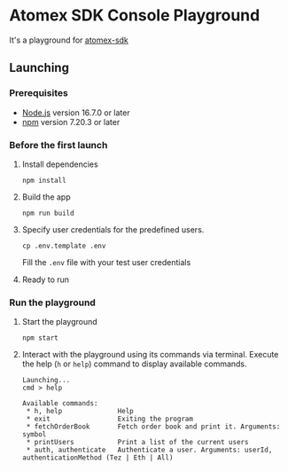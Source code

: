 # Atomex SDK Console Playground
It's a playground for [atomex-sdk](https://github.com/atomex-protocol/atomex-sdk)

## Launching

### Prerequisites
* [Node.js](https://nodejs.org) version 16.7.0 or later  
* [npm](https://docs.npmjs.com/downloading-and-installing-node-js-and-npm) version 7.20.3 or later  

### Before the first launch
1. Install dependencies
    ```
    npm install
    ```

2. Build the app
    ```
    npm run build
    ```

3. Specify user credentials for the predefined users.
    ```
    cp .env.template .env
    ```
    Fill the `.env` file with your test user credentials

4. Ready to run

### Run the playground
1. Start the playground
    ```
    npm start
    ```

2. Interact with the playground using its commands via terminal. Execute the help (`h` or `help`) command to display available commands.
    ```
    Launching...
    cmd > help
    
    Available commands:
     * h, help              Help
     * exit                 Exiting the program
     * fetchOrderBook       Fetch order book and print it. Arguments: symbol
     * printUsers           Print a list of the current users
     * auth, authenticate   Authenticate a user. Arguments: userId, authenticationMethod (Tez | Eth | All)
    
    ```
